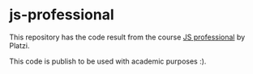 # js-professional

This repository has the code result from the course [JS professional](https://platzi.com/clases/javascript-profesional/) by Platzi.


This code is publish to be used with academic purposes :).
